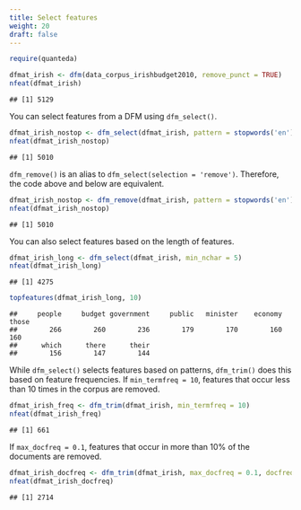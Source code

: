 ```yaml
---
title: Select features
weight: 20
draft: false
---
```



```r
require(quanteda)
```


```r
dfmat_irish <- dfm(data_corpus_irishbudget2010, remove_punct = TRUE)
nfeat(dfmat_irish)
```

```
## [1] 5129
```

You can select features from a DFM using `dfm_select()`.


```r
dfmat_irish_nostop <- dfm_select(dfmat_irish, pattern = stopwords('en'), selection = 'remove')
nfeat(dfmat_irish_nostop)
```

```
## [1] 5010
```

`dfm_remove()` is an alias to `dfm_select(selection = 'remove')`. Therefore, the code above and below are equivalent.


```r
dfmat_irish_nostop <- dfm_remove(dfmat_irish, pattern = stopwords('en'))
nfeat(dfmat_irish_nostop)
```

```
## [1] 5010
```

You can also select features based on the length of features. 


```r
dfmat_irish_long <- dfm_select(dfmat_irish, min_nchar = 5)
nfeat(dfmat_irish_long)
```

```
## [1] 4275
```

```r
topfeatures(dfmat_irish_long, 10)
```

```
##     people     budget government     public   minister    economy      those 
##        266        260        236        179        170        160        160 
##      which      there      their 
##        156        147        144
```

While `dfm_select()` selects features based on patterns, `dfm_trim()` does this based on feature frequencies. If `min_termfreq = 10`, features that occur less than 10 times in the corpus are removed.


```r
dfmat_irish_freq <- dfm_trim(dfmat_irish, min_termfreq = 10)
nfeat(dfmat_irish_freq)
```

```
## [1] 661
```

If `max_docfreq = 0.1`, features that occur in more than 10% of the documents are removed.


```r
dfmat_irish_docfreq <- dfm_trim(dfmat_irish, max_docfreq = 0.1, docfreq_type = "prop")
nfeat(dfmat_irish_docfreq)
```

```
## [1] 2714
```

